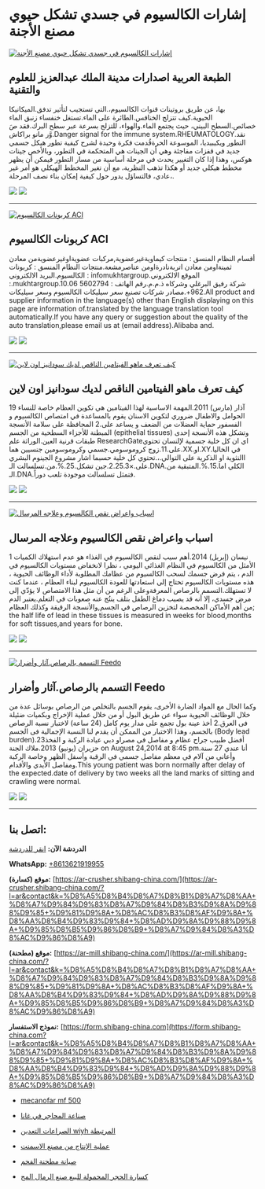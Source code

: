 # إشارات الكالسيوم في جسدي تشكل حيوي مصنع الأجنة

<a href="https://swt.shibang-china.com/?l=ar&img&k=%D8%A5%D8%B4%D8%A7%D8%B1%D8%A7%D8%AA+%D8%A7%D9%84%D9%83%D8%A7%D9%84%D8%B3%D9%8A%D9%88%D9%85+%D9%81%D9%8A+%D8%AC%D8%B3%D8%AF%D9%8A+%D8%AA%D8%B4%D9%83%D9%84+%D8%AD%D9%8A%D9%88%D9%8A+%D9%85%D8%B5%D9%86%D8%B9+%D8%A7%D9%84%D8%A3%D8%AC%D9%86%D8%A9" target="_blank">![إشارات الكالسيوم في جسدي تشكل حيوي مصنع الأجنة](http://static.shibang-china.com/all-800x300/1408.jpg)</a>

## اﻟﻄﺒﻌﺔ اﻟﻌﺮﺑﻴﺔ اصدارات مدينة الملك عبدالعزيز للعلوم والتقنية
بها، عن طريق بروتينات قنوات الكالسيوم،.التي تستجيب لتأثير تدفق.الميكانيكا الحيوية.كيف تتزلج الخنافس.الطائرة على الماء.تستغل خنفساء زنبق الماء خصائص.السطح البيني، حيث يجتمع الماء.والهواء، للتزلج بسرعة عبر سطح البرك.فقد صَ وَّر مانو براكاش.Danger signal for the immune system.RHEUMATOLOGY.نقد التطور ويكيبيديا، الموسوعة الحرةقُدمت فكرة وحيدة لشرح كيفية تطور هيكل جسمي جديد في قفزات مفاجئة وهي أن الجينات هي المتحكمة في التطور، وبالأخص جينات هوكس، وهذا إذا كان التغيير يحدث في مرحلة أساسية من مسار التطور فيمكن أن يظهر مخطط هيكلي جديد أو هكذا تذهب النظرية، مع أن تغير المخطط الهيكلي هو أمر غير عادي، فالتساؤل يدور حول كيفية إمكان بناء نصف المرحلة،.


<a href="https://whatsapp.shibangsoft.com/WhatsApp.php" target="_blank" title="WhatsApp">![](http://static.shibang-china.com/icon/whatsapp.png)</a> <a href="https://swt.shibang-china.com/?l=ar&icon&k=%D8%A5%D8%B4%D8%A7%D8%B1%D8%A7%D8%AA+%D8%A7%D9%84%D9%83%D8%A7%D9%84%D8%B3%D9%8A%D9%88%D9%85+%D9%81%D9%8A+%D8%AC%D8%B3%D8%AF%D9%8A+%D8%AA%D8%B4%D9%83%D9%84+%D8%AD%D9%8A%D9%88%D9%8A+%D9%85%D8%B5%D9%86%D8%B9+%D8%A7%D9%84%D8%A3%D8%AC%D9%86%D8%A9" target="_blank">![](http://static.shibang-china.com/icon/chat-ar.png)</a>

---

<a href="https://swt.shibang-china.com/?l=ar&img&k=%D8%A5%D8%B4%D8%A7%D8%B1%D8%A7%D8%AA+%D8%A7%D9%84%D9%83%D8%A7%D9%84%D8%B3%D9%8A%D9%88%D9%85+%D9%81%D9%8A+%D8%AC%D8%B3%D8%AF%D9%8A+%D8%AA%D8%B4%D9%83%D9%84+%D8%AD%D9%8A%D9%88%D9%8A+%D9%85%D8%B5%D9%86%D8%B9+%D8%A7%D9%84%D8%A3%D8%AC%D9%86%D8%A9" target="_blank">![كربونات الكالسيوم ACI](http://static.shibang-china.com/all-800x300/1417.jpg)</a>

## كربونات الكالسيوم ACI
أقسام النظام المنسق : منتجات كيماويةغيرعضوية,مركبات عضويةاوغيرعضويةمن معادن ثمينةاومن معادن اتربةنادرةاومن عناصرمشعة.منتجات النظام المنسق : كربونات الكالسيوم.البريد الالكتروني : infomukhtargroup.الموقع الالكتروني :.mukhtargroup.10.شركة رفيق البرغلي وشركاه ذ.م.م.رقم الهاتف : 5602794 06 962+.مصادر شركات تصنيع سعر سيليكات الكالسيوم وسعر سيليكات.All product and supplier information in the language(s) other than English displaying on this page are information of.translated by the language translation tool automatically.If you have any query or suggestion about the quality of the auto translation,please email us at (email address).Alibaba and.


<a href="https://whatsapp.shibangsoft.com/WhatsApp.php" target="_blank" title="WhatsApp">![](http://static.shibang-china.com/icon/whatsapp.png)</a> <a href="https://swt.shibang-china.com/?l=ar&icon&k=%D8%A5%D8%B4%D8%A7%D8%B1%D8%A7%D8%AA+%D8%A7%D9%84%D9%83%D8%A7%D9%84%D8%B3%D9%8A%D9%88%D9%85+%D9%81%D9%8A+%D8%AC%D8%B3%D8%AF%D9%8A+%D8%AA%D8%B4%D9%83%D9%84+%D8%AD%D9%8A%D9%88%D9%8A+%D9%85%D8%B5%D9%86%D8%B9+%D8%A7%D9%84%D8%A3%D8%AC%D9%86%D8%A9" target="_blank">![](http://static.shibang-china.com/icon/chat-ar.png)</a>

---

<a href="https://swt.shibang-china.com/?l=ar&img&k=%D8%A5%D8%B4%D8%A7%D8%B1%D8%A7%D8%AA+%D8%A7%D9%84%D9%83%D8%A7%D9%84%D8%B3%D9%8A%D9%88%D9%85+%D9%81%D9%8A+%D8%AC%D8%B3%D8%AF%D9%8A+%D8%AA%D8%B4%D9%83%D9%84+%D8%AD%D9%8A%D9%88%D9%8A+%D9%85%D8%B5%D9%86%D8%B9+%D8%A7%D9%84%D8%A3%D8%AC%D9%86%D8%A9" target="_blank">![كيف تعرف ماهو الفيتامين الناقص لديك سودانيز اون لاين](http://static.shibang-china.com/all-800x300/1053.jpg)</a>

## كيف تعرف ماهو الفيتامين الناقص لديك سودانيز اون لاين
19 آذار (مارس) 2011.المهمة الاساسية لهذا الفيتامين هي تكوين العظام خاصة للنساء الحوامل والاطفال ضروري لتكوين الاسنان يقوم بالمساعدة في امتصاص الكالسيوم و الفسفور حماية العضلات من الضعف و يساعد على.2 المحافظة على سلامة الأنسجة المبطنة للأجزاء السطحية من الجسم (epithelial tissues) وتشكل هذه الأنسجة إحدى طبقات قرنية العين.الوراثة علم ResearchGateاي ان كل خلية جسمية لإلنسان تحتوي على.11.زوج كروموسومي.جسمي وكروموسومين جنسيين هما.XX.او.XY.في الخاليا االنثوية او الذكرية على التوالي.،.تحتوي كل خلية حسبما اشار مشروع الجينوم البشري على.×2.25.3.جين تشكل.25.%.من.تسلسالت الـ.DNA.الكلي اما.15.%.المتبقية من الـ.DNA.فتمثل تسلسالت موجودة تلعب دوراً.


<a href="https://whatsapp.shibangsoft.com/WhatsApp.php" target="_blank" title="WhatsApp">![](http://static.shibang-china.com/icon/whatsapp.png)</a> <a href="https://swt.shibang-china.com/?l=ar&icon&k=%D8%A5%D8%B4%D8%A7%D8%B1%D8%A7%D8%AA+%D8%A7%D9%84%D9%83%D8%A7%D9%84%D8%B3%D9%8A%D9%88%D9%85+%D9%81%D9%8A+%D8%AC%D8%B3%D8%AF%D9%8A+%D8%AA%D8%B4%D9%83%D9%84+%D8%AD%D9%8A%D9%88%D9%8A+%D9%85%D8%B5%D9%86%D8%B9+%D8%A7%D9%84%D8%A3%D8%AC%D9%86%D8%A9" target="_blank">![](http://static.shibang-china.com/icon/chat-ar.png)</a>

---

<a href="https://swt.shibang-china.com/?l=ar&img&k=%D8%A5%D8%B4%D8%A7%D8%B1%D8%A7%D8%AA+%D8%A7%D9%84%D9%83%D8%A7%D9%84%D8%B3%D9%8A%D9%88%D9%85+%D9%81%D9%8A+%D8%AC%D8%B3%D8%AF%D9%8A+%D8%AA%D8%B4%D9%83%D9%84+%D8%AD%D9%8A%D9%88%D9%8A+%D9%85%D8%B5%D9%86%D8%B9+%D8%A7%D9%84%D8%A3%D8%AC%D9%86%D8%A9" target="_blank">![اسباب واعراض نقص الكالسيوم وعلاجه المرسال](http://static.shibang-china.com/all-800x300/457.jpg)</a>

## اسباب واعراض نقص الكالسيوم وعلاجه المرسال
1 نيسان (إبريل) 2014.أهم سبب لنقص الكالسيوم في الغذاء هو عدم استهلاك الكميات الأمثل من الكالسيوم في النظام الغذائي اليومي ، نظرا لانخفاض مستويات الكالسيوم في الدم ، يتم فرض جسمك لسحب الكالسيوم من عظامك المطلوبة لأداء الوظائف الحيوية ، هذه مستويات الكالسيوم تحتاج إلى استعادتها للعودة الكالسيوم لبناء العظام ، عندما كنت لا تستهلك.التسمم بالرصاص المعرفةوعلى الرغم من أن مثل هذا الامتصاص لا يؤدّي إلى مرض جسدي، إلا أنه قد يصيب دماغ الطفل بتلف ينتُج عنه صعوبات في التعلم.يعتبر الدم من أهم الأماكن المخصصة لتخزين الرصاص في الجسم,والأنسجة الرقيقة وكذلك العظام; the half life of lead in these tissues is measured in weeks for blood,months for soft tissues,and years for bone.


<a href="https://whatsapp.shibangsoft.com/WhatsApp.php" target="_blank" title="WhatsApp">![](http://static.shibang-china.com/icon/whatsapp.png)</a> <a href="https://swt.shibang-china.com/?l=ar&icon&k=%D8%A5%D8%B4%D8%A7%D8%B1%D8%A7%D8%AA+%D8%A7%D9%84%D9%83%D8%A7%D9%84%D8%B3%D9%8A%D9%88%D9%85+%D9%81%D9%8A+%D8%AC%D8%B3%D8%AF%D9%8A+%D8%AA%D8%B4%D9%83%D9%84+%D8%AD%D9%8A%D9%88%D9%8A+%D9%85%D8%B5%D9%86%D8%B9+%D8%A7%D9%84%D8%A3%D8%AC%D9%86%D8%A9" target="_blank">![](http://static.shibang-china.com/icon/chat-ar.png)</a>

---

<a href="https://swt.shibang-china.com/?l=ar&img&k=%D8%A5%D8%B4%D8%A7%D8%B1%D8%A7%D8%AA+%D8%A7%D9%84%D9%83%D8%A7%D9%84%D8%B3%D9%8A%D9%88%D9%85+%D9%81%D9%8A+%D8%AC%D8%B3%D8%AF%D9%8A+%D8%AA%D8%B4%D9%83%D9%84+%D8%AD%D9%8A%D9%88%D9%8A+%D9%85%D8%B5%D9%86%D8%B9+%D8%A7%D9%84%D8%A3%D8%AC%D9%86%D8%A9" target="_blank">![التسمم بالرصاص.آثار وأضرار Feedo](http://static.shibang-china.com/all-800x300/846.jpg)</a>

## التسمم بالرصاص.آثار وأضرار Feedo
وكما الحال مع المواد الضارة الأخرى، يقوم الجسم بالتخلص من الرصاص بوسائل عدة من خلال الوظائف الحيوية سواء عن طريق البول أو من خلال عملية الإخراج وبكميات ضئيلة فى العرق.2 أخذ عينة بول تجمع على مدار يوم كامل (24 ساعة) لاختبار نسبة الرصاص بالجسم، وهذا الاختبار من الممكن أن يقدم لنا النسبة الإجمالية فى الجسم (Body lead burden).أفضل طبيب جراح عظام و مفاصل فى مصراو دبي عيادة الركبة و الفخذ23 حزيران (يونيو) 2013.ملاك الجنة on August 24,2014 at 8:45 pm.أنا عندي 27 سنة وأعاني من آلام في معظم مفاصل جسمي في الرقبة وأسفل الظهر وخاصة الركبة ومفاصل الأيدي والأقدام.This young patient was born normally after delay of the expected.date of delivery by two weeks all the land marks of sitting and crawling were normal.


<a href="https://whatsapp.shibangsoft.com/WhatsApp.php" target="_blank" title="WhatsApp">![](http://static.shibang-china.com/icon/whatsapp.png)</a> <a href="https://swt.shibang-china.com/?l=ar&icon&k=%D8%A5%D8%B4%D8%A7%D8%B1%D8%A7%D8%AA+%D8%A7%D9%84%D9%83%D8%A7%D9%84%D8%B3%D9%8A%D9%88%D9%85+%D9%81%D9%8A+%D8%AC%D8%B3%D8%AF%D9%8A+%D8%AA%D8%B4%D9%83%D9%84+%D8%AD%D9%8A%D9%88%D9%8A+%D9%85%D8%B5%D9%86%D8%B9+%D8%A7%D9%84%D8%A3%D8%AC%D9%86%D8%A9" target="_blank">![](http://static.shibang-china.com/icon/chat-ar.png)</a>

---
## اتصل بنا:

**الدردشة الآن:** [انقر للدردشة](https://swt.shibang-china.com?l=ar&contact&k=%D8%A5%D8%B4%D8%A7%D8%B1%D8%A7%D8%AA+%D8%A7%D9%84%D9%83%D8%A7%D9%84%D8%B3%D9%8A%D9%88%D9%85+%D9%81%D9%8A+%D8%AC%D8%B3%D8%AF%D9%8A+%D8%AA%D8%B4%D9%83%D9%84+%D8%AD%D9%8A%D9%88%D9%8A+%D9%85%D8%B5%D9%86%D8%B9+%D8%A7%D9%84%D8%A3%D8%AC%D9%86%D8%A9)

**WhatsApp:**  [+8613621919955](https://whatsapp.shibangsoft.com/WhatsApp.php)

**موقع (كسارة):** [https://ar-crusher.shibang-china.com/](https://ar-crusher.shibang-china.com/?l=ar&contact&k=%D8%A5%D8%B4%D8%A7%D8%B1%D8%A7%D8%AA+%D8%A7%D9%84%D9%83%D8%A7%D9%84%D8%B3%D9%8A%D9%88%D9%85+%D9%81%D9%8A+%D8%AC%D8%B3%D8%AF%D9%8A+%D8%AA%D8%B4%D9%83%D9%84+%D8%AD%D9%8A%D9%88%D9%8A+%D9%85%D8%B5%D9%86%D8%B9+%D8%A7%D9%84%D8%A3%D8%AC%D9%86%D8%A9)

**موقع (مطحنة):** [https://ar-mill.shibang-china.com/](https://ar-mill.shibang-china.com/?l=ar&contact&k=%D8%A5%D8%B4%D8%A7%D8%B1%D8%A7%D8%AA+%D8%A7%D9%84%D9%83%D8%A7%D9%84%D8%B3%D9%8A%D9%88%D9%85+%D9%81%D9%8A+%D8%AC%D8%B3%D8%AF%D9%8A+%D8%AA%D8%B4%D9%83%D9%84+%D8%AD%D9%8A%D9%88%D9%8A+%D9%85%D8%B5%D9%86%D8%B9+%D8%A7%D9%84%D8%A3%D8%AC%D9%86%D8%A9)

**نموذج الاستفسار:** [https://form.shibang-china.com](https://form.shibang-china.com?l=ar&contact&k=%D8%A5%D8%B4%D8%A7%D8%B1%D8%A7%D8%AA+%D8%A7%D9%84%D9%83%D8%A7%D9%84%D8%B3%D9%8A%D9%88%D9%85+%D9%81%D9%8A+%D8%AC%D8%B3%D8%AF%D9%8A+%D8%AA%D8%B4%D9%83%D9%84+%D8%AD%D9%8A%D9%88%D9%8A+%D9%85%D8%B5%D9%86%D8%B9+%D8%A7%D9%84%D8%A3%D8%AC%D9%86%D8%A9)

* [mecanofar mf 500](../27/mecanofar%20mf%20500.md)

* [صناعة المحاجر في غانا](../27/%D8%B5%D9%86%D8%A7%D8%B9%D8%A9%20%D8%A7%D9%84%D9%85%D8%AD%D8%A7%D8%AC%D8%B1%20%D9%81%D9%8A%20%D8%BA%D8%A7%D9%86%D8%A7.md)

* [الصراعات التعدين wiyh المرتبطة](../29/%D8%A7%D9%84%D8%B5%D8%B1%D8%A7%D8%B9%D8%A7%D8%AA%20%D8%A7%D9%84%D8%AA%D8%B9%D8%AF%D9%8A%D9%86%20wiyh%20%D8%A7%D9%84%D9%85%D8%B1%D8%AA%D8%A8%D8%B7%D8%A9.md)

* [عملية الإنتاج من مصنع الاسمنت](../29/%D8%B9%D9%85%D9%84%D9%8A%D8%A9%20%D8%A7%D9%84%D8%A5%D9%86%D8%AA%D8%A7%D8%AC%20%D9%85%D9%86%20%D9%85%D8%B5%D9%86%D8%B9%20%D8%A7%D9%84%D8%A7%D8%B3%D9%85%D9%86%D8%AA.md)

* [صيانة مطحنة الفحم](../28/%D8%B5%D9%8A%D8%A7%D9%86%D8%A9%20%D9%85%D8%B7%D8%AD%D9%86%D8%A9%20%D8%A7%D9%84%D9%81%D8%AD%D9%85.md)

* [كسارة الحجر المحمولة للبيع صنع الرمال المح](../26/%D9%83%D8%B3%D8%A7%D8%B1%D8%A9%20%D8%A7%D9%84%D8%AD%D8%AC%D8%B1%20%D8%A7%D9%84%D9%85%D8%AD%D9%85%D9%88%D9%84%D8%A9%20%D9%84%D9%84%D8%A8%D9%8A%D8%B9%20%D8%B5%D9%86%D8%B9%20%D8%A7%D9%84%D8%B1%D9%85%D8%A7%D9%84%20%D8%A7%D9%84%D9%85%D8%AD.md)